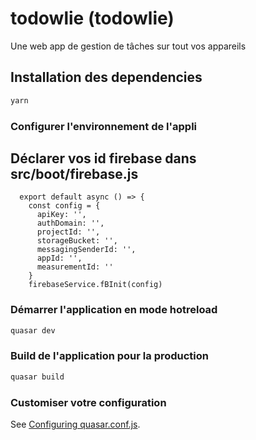 # todowlie (todowlie)

Une web app de gestion de tâches sur tout vos appareils

## Installation des dependencies
```bash
yarn
```
### Configurer l'environnement de l'appli
## Déclarer vos id firebase dans src/boot/firebase.js 
    

      export default async () => {
        const config = {
          apiKey: '',
          authDomain: '',
          projectId: '',
          storageBucket: '',
          messagingSenderId: '',
          appId: '',
          measurementId: ''
        }
        firebaseService.fBInit(config)
        
### Démarrer l'application en mode hotreload
```bash
quasar dev
```

### Build de l'application pour la production
```bash
quasar build
```

### Customiser votre configuration
See [Configuring quasar.conf.js](https://quasar.dev/quasar-cli/quasar-conf-js).




